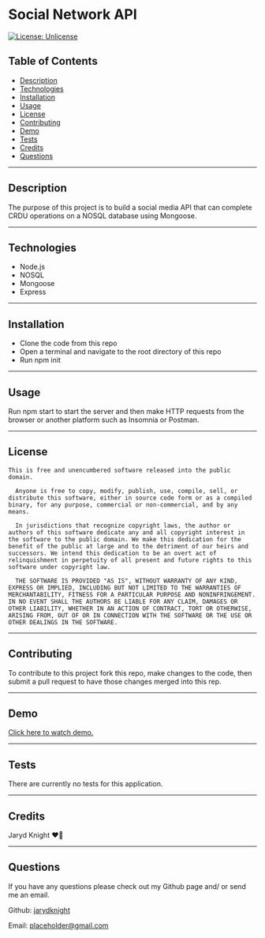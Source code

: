 
  # Social Network API

  [![License: Unlicense](https://img.shields.io/badge/license-Unlicense-blue.svg)](http://unlicense.org/)

  ## Table of Contents

  * [Description](#description)
  * [Technologies](#technologies)
  * [Installation](#installation)
  * [Usage](#usage)
  * [License](#license)
  * [Contributing](#contributing)
  * [Demo](#demo)
  * [Tests](#tests)
  * [Credits](#credits)
  * [Questions](#questions)

  ---

  ## Description

  The purpose of this project is to build a social media API that can complete CRDU operations on a NOSQL database using Mongoose.

  ---

  ## Technologies

  * Node.js
  * NOSQL
  *  Mongoose
  *  Express


  ---

  ## Installation

  * Clone the code from this repo
  * Open a terminal and navigate to the root directory of this repo
  * Run npm init

  ---

  ## Usage

  Run npm start to start the server and then make HTTP requests from the browser or another platform such as Insomnia or Postman.

  ---

  ## License

    This is free and unencumbered software released into the public domain.
  
      Anyone is free to copy, modify, publish, use, compile, sell, or distribute this software, either in source code form or as a compiled binary, for any purpose, commercial or non-commercial, and by any means.
      
      In jurisdictions that recognize copyright laws, the author or authors of this software dedicate any and all copyright interest in the software to the public domain. We make this dedication for the benefit of the public at large and to the detriment of our heirs and successors. We intend this dedication to be an overt act of relinquishment in perpetuity of all present and future rights to this software under copyright law.
      
      THE SOFTWARE IS PROVIDED "AS IS", WITHOUT WARRANTY OF ANY KIND, EXPRESS OR IMPLIED, INCLUDING BUT NOT LIMITED TO THE WARRANTIES OF MERCHANTABILITY, FITNESS FOR A PARTICULAR PURPOSE AND NONINFRINGEMENT. IN NO EVENT SHALL THE AUTHORS BE LIABLE FOR ANY CLAIM, DAMAGES OR OTHER LIABILITY, WHETHER IN AN ACTION OF CONTRACT, TORT OR OTHERWISE, ARISING FROM, OUT OF OR IN CONNECTION WITH THE SOFTWARE OR THE USE OR OTHER DEALINGS IN THE SOFTWARE.

  ---

  ## Contributing

  To contribute to this project fork this repo, make changes to the code, then submit a pull request to have those changes merged into this rep.

  ---

  ## Demo

  [Click here to watch demo.](https://drive.google.com/file/d/1Ko8h4bA3n-Dh3BoRFBhvAUC4M9bP0uLF/view)

  ---

  ## Tests

  There are currently no tests for this application.

  ---

  ## Credits

  Jaryd Knight :heart_on_fire:

  ---

  ## Questions

  If you have any questions please check out my Github page and/ or send me an email.

  Github: [jarydknight](https://github.com/jarydknight)
  
  Email: placeholder@gmail.com
  